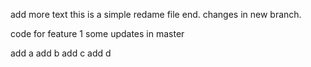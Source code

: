 add more text
this is a simple redame file
end. changes in new branch.

code for feature 1
some updates in master

add a
add b
add c
add d